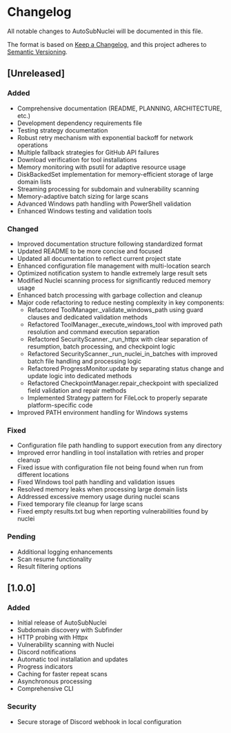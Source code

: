# Changelog

All notable changes to AutoSubNuclei will be documented in this file.

The format is based on [Keep a Changelog](https://keepachangelog.com/en/1.0.0/),
and this project adheres to [Semantic Versioning](https://semver.org/spec/v2.0.0.html).

## [Unreleased]

### Added
- Comprehensive documentation (README, PLANNING, ARCHITECTURE, etc.)
- Development dependency requirements file
- Testing strategy documentation
- Robust retry mechanism with exponential backoff for network operations
- Multiple fallback strategies for GitHub API failures
- Download verification for tool installations
- Memory monitoring with psutil for adaptive resource usage
- DiskBackedSet implementation for memory-efficient storage of large domain lists
- Streaming processing for subdomain and vulnerability scanning
- Memory-adaptive batch sizing for large scans
- Advanced Windows path handling with PowerShell validation
- Enhanced Windows testing and validation tools

### Changed
- Improved documentation structure following standardized format
- Updated README to be more concise and focused
- Updated all documentation to reflect current project state
- Enhanced configuration file management with multi-location search
- Optimized notification system to handle extremely large result sets
- Modified Nuclei scanning process for significantly reduced memory usage
- Enhanced batch processing with garbage collection and cleanup
- Major code refactoring to reduce nesting complexity in key components:
  - Refactored ToolManager._validate_windows_path using guard clauses and dedicated validation methods
  - Refactored ToolManager._execute_windows_tool with improved path resolution and command execution separation
  - Refactored SecurityScanner._run_httpx with clear separation of resumption, batch processing, and checkpoint logic
  - Refactored SecurityScanner._run_nuclei_in_batches with improved batch file handling and processing logic
  - Refactored ProgressMonitor.update by separating status change and update logic into dedicated methods
  - Refactored CheckpointManager.repair_checkpoint with specialized field validation and repair methods
  - Implemented Strategy pattern for FileLock to properly separate platform-specific code
- Improved PATH environment handling for Windows systems

### Fixed
- Configuration file path handling to support execution from any directory
- Improved error handling in tool installation with retries and proper cleanup
- Fixed issue with configuration file not being found when run from different locations
- Fixed Windows tool path handling and validation issues
- Resolved memory leaks when processing large domain lists
- Addressed excessive memory usage during nuclei scans
- Fixed temporary file cleanup for large scans
- Fixed empty results.txt bug when reporting vulnerabilities found by nuclei

### Pending
- Additional logging enhancements
- Scan resume functionality
- Result filtering options

## [1.0.0]

### Added
- Initial release of AutoSubNuclei
- Subdomain discovery with Subfinder
- HTTP probing with Httpx
- Vulnerability scanning with Nuclei
- Discord notifications
- Automatic tool installation and updates
- Progress indicators
- Caching for faster repeat scans
- Asynchronous processing
- Comprehensive CLI

### Security
- Secure storage of Discord webhook in local configuration 